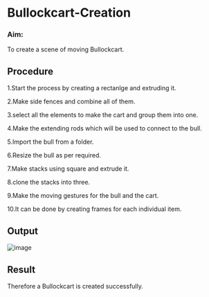 # Bullockcart-Creation

### Aim:
To create a scene of moving Bullockcart.

## Procedure

1.Start the process by creating a rectanlge and extruding it.

2.Make side fences and combine all of them.

3.select all the elements to make the cart and group them into one.

4.Make the extending rods which will be used to connect to the bull.

5.Import the bull from a folder.

6.Resize the bull as per required.

7.Make stacks using square and extrude it.

8.clone the stacks into three.

9.Make the moving gestures for the bull and the cart.

10.It can be done by creating frames for each individual item.
 
## Output
![image](https://user-images.githubusercontent.com/75235128/206426702-052c75b2-bd78-450b-8ac6-a718680eec18.png)

## Result
Therefore a Bullockcart is created successfully.


